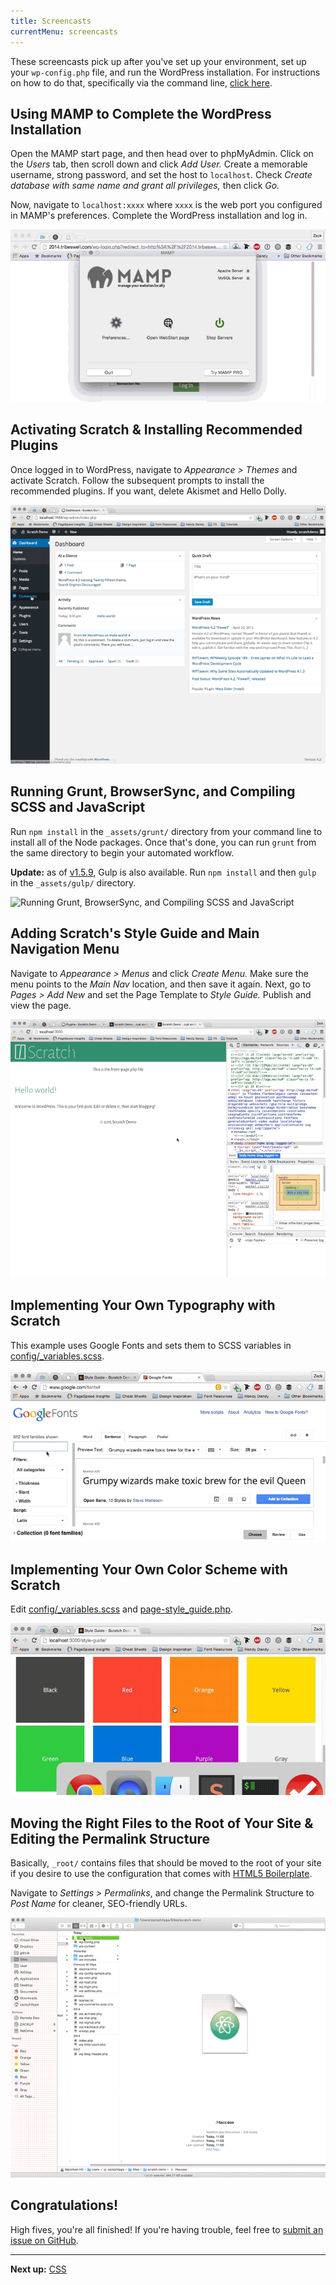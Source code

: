```yaml
---
title: Screencasts
currentMenu: screencasts
---
```


These screencasts pick up after you've set up your environment, set up your `wp-config.php` file, and run the WordPress installation. For instructions on how to do that, specifically via the command line, [click here](/getting-started.html).

## Using MAMP to Complete the WordPress Installation

Open the MAMP start page, and then head over to phpMyAdmin. Click on the _Users_ tab, then scroll down and click _Add User._ Create a memorable username, strong password, and set the host to `localhost`. Check _Create database with same name and grant all privileges,_ then click _Go._

Now, navigate to `localhost:xxxx` where `xxxx` is the web port you configured in MAMP's preferences. Complete the WordPress installation and log in.

![Using MAMP to Complete the WordPress Installation](/assets/img/screencast2-slower.gif)

## Activating Scratch & Installing Recommended Plugins

Once logged in to WordPress, navigate to _Appearance > Themes_ and activate Scratch. Follow the subsequent prompts to install the recommended plugins. If you want, delete Akismet and Hello Dolly.

![Activating Scratch & Installing Recommended Plugins](/assets/img/screencast3.gif)

## Running Grunt, BrowserSync, and Compiling SCSS and JavaScript

Run `npm install` in the `_assets/grunt/` directory from your command line to install all of the Node packages. Once that's done, you can run `grunt` from the same directory to begin your automated workflow.

**Update:** as of [v1.5.9](https://github.com/zackphilipps/scratch-theme/tree/v1.5.9), Gulp is also available. Run `npm install` and then `gulp` in the `_assets/gulp/` directory.

![Running Grunt, BrowserSync, and Compiling SCSS and JavaScript](/assets/img/screencast4-pattern.gif)

## Adding Scratch's Style Guide and Main Navigation Menu

Navigate to _Appearance > Menus_ and click _Create Menu._ Make sure the menu points to the _Main Nav_ location, and then save it again. Next, go to _Pages > Add New_ and set the Page Template to _Style Guide._ Publish and view the page.

![Adding Scratch's Style Guide and Main Navigation Menu](/assets/img/screencast5.gif)

## Implementing Your Own Typography with Scratch

This example uses Google Fonts and sets them to SCSS variables in [config/_variables.scss](https://github.com/zackphilipps/scratch-theme/blob/master/assets/scss/config/_variables.scss).

![Implementing Your Own Typography with Scratch](/assets/img/screencast6-pattern.gif)

## Implementing Your Own Color Scheme with Scratch

Edit [config/_variables.scss](https://github.com/zackphilipps/scratch-theme/blob/master/assets/scss/config/_variables.scss) and [page-style_guide.php](https://github.com/zackphilipps/scratch-theme/blob/master/page-style_guide.php).

![Implementing Your Own Color Scheme with Scratch](/assets/img/screencast7-pattern.gif)

## Moving the Right Files to the Root of Your Site & Editing the Permalink Structure

Basically, `_root/` contains files that should be moved to the root of your site if you desire to use the configuration that comes with [HTML5 Boilerplate](https://github.com/h5bp/html5-boilerplate).

Navigate to _Settings > Permalinks_, and change the Permalink Structure to _Post Name_ for cleaner, SEO-friendly URLs.

![Moving the Right Files to the Root of Your Site & Editing the Permalink Structure](/assets/img/screencast8-pattern.gif)

## Congratulations!

High fives, you're all finished! If you're having trouble, feel free to [submit an issue on GitHub](https://github.com/zackphilipps/scratch-theme/issues).

---

**Next up:** [CSS](/css.html)
